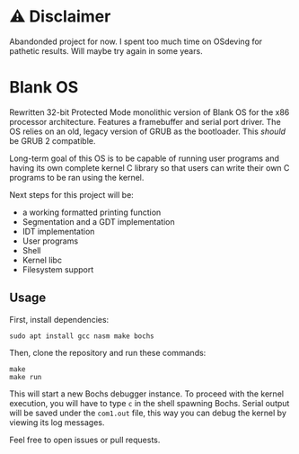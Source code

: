 # ⚠️ Disclaimer

Abandonded project for now. I spent too much time on OSdeving for pathetic results. Will maybe try again in some years.

# Blank OS

Rewritten 32-bit Protected Mode monolithic version of Blank OS for the x86 processor architecture. Features a framebuffer and serial port driver. The OS relies on an old, legacy version of GRUB as the bootloader. This *should* be GRUB 2 compatible.

Long-term goal of this OS is to be capable of running user programs and having its own complete kernel C library so that users can write their own C programs to be ran using the kernel.

Next steps for this project will be:
- a working formatted printing function
- Segmentation and a GDT implementation
- IDT implementation
- User programs
- Shell
- Kernel libc
- Filesystem support

## Usage

First, install dependencies:
```
sudo apt install gcc nasm make bochs
```

Then, clone the repository and run these commands:
```
make
make run
```
This will start a new Bochs debugger instance. To proceed with the kernel execution, you will have to type `c` in the shell spawning Bochs. Serial output will be saved under the `com1.out` file, this way you can debug the kernel by viewing its log messages. 

Feel free to open issues or pull requests.
